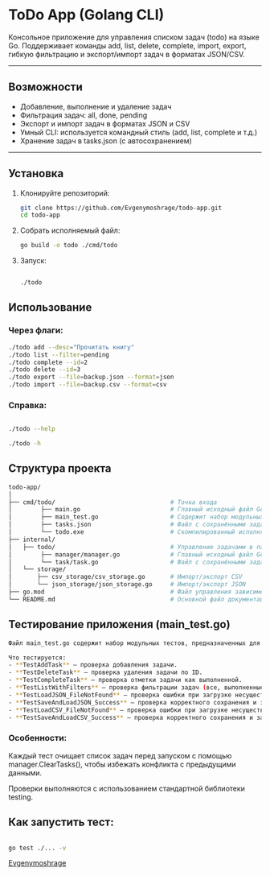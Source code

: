 
# ToDo App (Golang CLI)

Консольное приложение для управления списком задач (todo) на языке Go.
Поддерживает команды add, list, delete, complete, import, export, гибкую фильтрацию и экспорт/импорт задач в форматах JSON/CSV.

---

## Возможности

- Добавление, выполнение и удаление задач
- Фильтрация задач: all, done, pending
- Экспорт и импорт задач в форматах JSON и CSV
- Умный CLI: используется командный стиль (add, list, complete и т.д.)
- Хранение задач в tasks.json (с автосохранением)

---

## Установка

1. Клонируйте репозиторий:
   ```bash
   git clone https://github.com/Evgenymoshrage/todo-app.git
   cd todo-app
   ```

2. Собрать исполняемый файл:
   ```bash
   go build -o todo ./cmd/todo
   ```

3. Запуск:
   ```bash

   ./todo

   ```

## Использование

### Через флаги:

```bash
./todo add --desc="Прочитать книгу"
./todo list --filter=pending
./todo complete --id=2
./todo delete --id=3
./todo export --file=backup.json --format=json
./todo import --file=backup.csv --format=csv
```

### Справка:

```bash

./todo --help

./todo -h
```

## Структура проекта

```bash
todo-app/
│
├── cmd/todo/                                # Точка входа
│        ├── main.go                         # Главный исходный файл Go-программы
│        ├── main_test.go                    # Содержит набор модульных тестов
│        ├── tasks.json                      # Файл с сохранёнными задачами
│        └── todo.exe                        # Скомпилированный исполняемый файл программы для Windows
├── internal/
│   ├── todo/                                # Управление задачами в памяти
│        ├── manager/manager.go              # Главный исходный файл Go-программы
│        └── task/task.go                    # Файл с сохранёнными задачами
│   └── storage/
│       ├── csv_storage/csv_storage.go       # Импорт/экспорт CSV
│       └── json_storage/json_storage.go     # Импорт/экспорт JSON
├── go.mod                                   # Файл управления зависимостями в Go
└── README.md                                # Основной файл документации проекта
```

## Тестирование приложения (main_test.go)
```bash
Файл main_test.go содержит набор модульных тестов, предназначенных для проверки корректной работы основных функций todo-приложения.

Что тестируется:
- **TestAddTask** — проверка добавления задачи.
- **TestDeleteTask** — проверка удаления задачи по ID.
- **TestCompleteTask** — проверка отметки задачи как выполненной.
- **TestListWithFilters** — проверка фильтрации задач (все, выполненные, невыполненные).
- **TestLoadJSON_FileNotFound** — проверка ошибки при загрузке несуществующего JSON-файла.
- **TestSaveAndLoadJSON_Success** — проверка корректного сохранения и загрузки задач в JSON.
- **TestLoadCSV_FileNotFound** — проверка ошибки при загрузке несуществующего CSV-файла.
- **TestSaveAndLoadCSV_Success** — проверка корректного сохранения и загрузки задач в CSV.
```
### Особенности:

Каждый тест очищает список задач перед запуском с помощью manager.ClearTasks(), чтобы избежать конфликта с предыдущими данными.

Проверки выполняются с использованием стандартной библиотеки testing.

## Как запустить тест:

```bash

go test ./... -v

```

[Evgenymoshrage](https://github.com/Evgenymoshrage)

